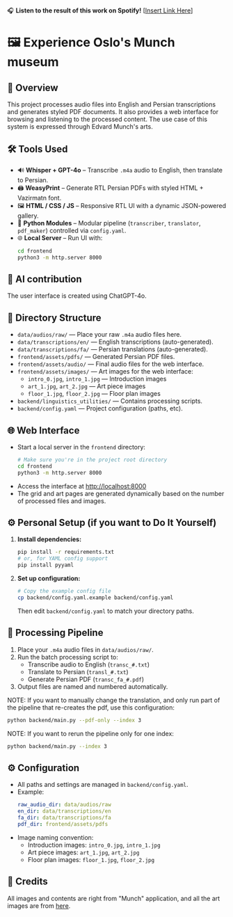 🎧 **Listen to the result of this work on Spotify!** [[Insert Link Here](https://open.spotify.com/show/54KmopVhmNr1P7sceDUdiH?si=2d389c5765234dc1)]

# 🖼️ Experience Oslo's Munch museum



## 📌 Overview

This project processes audio files into English and Persian transcriptions and generates styled PDF documents. It also provides a web interface for browsing and listening to the processed content. The use case of this system is expressed through Edvard Munch's arts.

## 🛠️ Tools Used

- 🔊 **Whisper + GPT-4o** – Transcribe `.m4a` audio to English, then translate to Persian.
- 🖨️ **WeasyPrint** – Generate RTL Persian PDFs with styled HTML + Vazirmatn font.
- 🖼️ **HTML / CSS / JS** – Responsive RTL UI with a dynamic JSON-powered gallery.
- 📁 **Python Modules** – Modular pipeline (`transcriber`, `translator`, `pdf_maker`) controlled via `config.yaml`.
- 🌐 **Local Server** – Run UI with:
  ```bash
  cd frontend
  python3 -m http.server 8000 
  ```

## 🤖 AI contribution
The user interface is created using ChatGPT-4o. 

## 📂 Directory Structure

- `data/audios/raw/` — Place your raw `.m4a` audio files here.
- `data/transcriptions/en/` — English transcriptions (auto-generated).
- `data/transcriptions/fa/` — Persian translations (auto-generated).
- `frontend/assets/pdfs/` — Generated Persian PDF files.
- `frontend/assets/audio/` — Final audio files for the web interface.
- `frontend/assets/images/` — Art images for the web interface:
  - `intro_0.jpg`, `intro_1.jpg` — Introduction images
  - `art_1.jpg`, `art_2.jpg` — Art piece images
  - `floor_1.jpg`, `floor_2.jpg` — Floor plan images
- `backend/linguistics_utilities/` — Contains processing scripts.
- `backend/config.yaml` — Project configuration (paths, etc).

## 🌐 Web Interface

- Start a local server in the `frontend` directory:
  ```bash
  # Make sure you're in the project root directory
  cd frontend
  python3 -m http.server 8000
  ```
- Access the interface at [http://localhost:8000](http://localhost:8000)
- The grid and art pages are generated dynamically based on the number of processed files and images.

## ⚙️ Personal Setup (if you want to Do It Yourself)

1. **Install dependencies:**
   ```bash
   pip install -r requirements.txt
   # or, for YAML config support
   pip install pyyaml
   ```

2. **Set up configuration:**
   ```bash
   # Copy the example config file
   cp backend/config.yaml.example backend/config.yaml
   ```
   Then edit `backend/config.yaml` to match your directory paths.

## 🔄 Processing Pipeline

1. Place your `.m4a` audio files in `data/audios/raw/`.
2. Run the batch processing script to:
   - Transcribe audio to English (`transc_#.txt`)
   - Translate to Persian (`transl_#.txt`)
   - Generate Persian PDF (`transc_fa_#.pdf`)
3. Output files are named and numbered automatically.

NOTE: If you want to manually change the translation, and only run part of the pipeline that re-creates the
pdf, use this configuration:
```bash 
python backend/main.py --pdf-only --index 3
```

NOTE: If you want to rerun the pipeline only for one index:
```bash 
python backend/main.py --index 3
```

## ⚙️ Configuration

- All paths and settings are managed in `backend/config.yaml`.
- Example:
  ```yaml
  raw_audio_dir: data/audios/raw
  en_dir: data/transcriptions/en
  fa_dir: data/transcriptions/fa
  pdf_dir: frontend/assets/pdfs
  ```
- Image naming convention:
  - Introduction images: `intro_0.jpg`, `intro_1.jpg`
  - Art piece images: `art_1.jpg`, `art_2.jpg`
  - Floor plan images: `floor_1.jpg`, `floor_2.jpg`

## 🙏 Credits
All images and contents are right from "Munch" application, and all the art images are from [here](https://foto.munchmuseet.no/fotoweb/).

